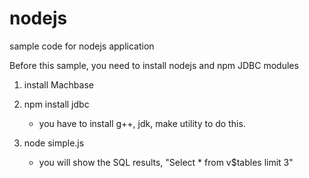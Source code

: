 # nodejs
sample code for nodejs application

Before this sample, you need to install nodejs and npm JDBC modules

1. install Machbase 

2. npm install jdbc
   * you have to install g++, jdk, make utility to do this.
3. node simple.js
   * you will show the SQL results, "Select * from v$tables limit 3"

